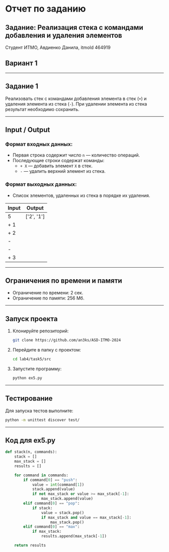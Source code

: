 # Отчет по заданию

## Задание: Реализация стека с командами добавления и удаления элементов  
Студент ИТМО, Авдиенко Данила, itmoId 464919

## Вариант 1

---

## Задание 1

Реализовать стек с командами добавления элемента в стек (`+`) и удаления элемента из стека (`-`). При удалении элемента из стека результат необходимо сохранить.

---

## Input / Output

### Формат входных данных:
- Первая строка содержит число `n` — количество операций.
- Последующие строки содержат команды:
  - `+ X` — добавить элемент `X` в стек.
  - `-` — удалить верхний элемент из стека.

### Формат выходных данных:
- Список элементов, удаленных из стека в порядке их удаления.

| Input                               | Output             |
|-------------------------------------|--------------------|
| 5                                   | ['2', '1']         |
| + 1                                 |                    |
| + 2                                 |                    |
| -                                   |                    |
| -                                   |                    |
| + 3                                 |                    |

---

## Ограничения по времени и памяти

- Ограничение по времени: 2 сек.
- Ограничение по памяти: 256 Мб.

---

## Запуск проекта
1. Клонируйте репозиторий:
   ```bash
   git clone https://github.com/an3ks/ASD-ITMO-2024
   ```
2. Перейдите в папку с проектом:
   ```bash
   cd lab4/task5/src
   ```
3. Запустите программу:
   ```bash
   python ex5.py
   ```

---

## Тестирование
Для запуска тестов выполните:
```bash
python -m unittest discover test/
```

---

## Код для ex5.py
```python
def stack(n, commands):
    stack = []
    max_stack = []
    results = []

    for command in commands:
        if command[0] == "push":
            value = int(command[1])
            stack.append(value)
            if not max_stack or value >= max_stack[-1]:
                max_stack.append(value)
        elif command[0] == "pop":
            if stack:
                value = stack.pop()
                if max_stack and value == max_stack[-1]:
                    max_stack.pop()
        elif command[0] == "max":
            if max_stack:
                results.append(max_stack[-1])

    return results
```